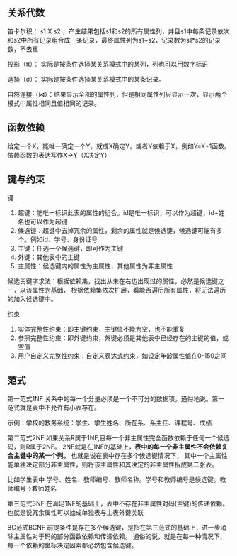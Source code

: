 ## 关系代数
笛卡尔积： s1 X s2 ，产生结果包括s1和s2的所有属性列，并且s1中每条记录依次和s2中所有记录组合成一条记录，最终属性列为s1+s2，记录数为s1*s2的记录数，不去重

投影（π）： 实际是按条件选择某关系模式中的某列，列也可以用数字标识

选择（σ）： 实际是按条件选择某关系模式中的某条记录。

自然连接（⋈）：结果显示全部的属性列，但是相同属性列只显示一次，显示两个模式中属性相同且值相同的记录。


## 函数依赖

给定一个X，能唯一确定一个Y，就成X确定Y，或者Y依赖于X，例如Y=X+1函数。依赖函数的表达写作X->Y（X决定Y）

## 键与约束
键
1. 超键：能唯一标识此表的属性的组合。id是唯一标识，可以作为超键，id+姓名也可以作为超键
2. 候选键：超键中去掉冗余的属性，剩余的属性就是候选键，候选键可能有多个。例如id、学号、身份证号
3. 主键：任选一个候选键，即可作为主键
4. 外键：其他表中的主键
5. 主属性：候选键内的属性为主属性，其他属性为非主属性

候选关键字求法：根据依赖集，找出从未在右边出现过的属性，必然是候选键之一，以该属性为基础，
根据依赖集依次扩展，看能否遍历所有属性，将无法遍历的加入候选键中。

约束
1. 实体完整性约束：即主键约束，主键值不能为空，也不能重复
2. 参照完整性约束：即外键约束，外键必须是其他表中已经存在的主键的值，或空值
3. 用户自定义完整性约束：自定义表达式约束，如设定年龄属性值在0-150之间

## 范式

第一范式1NF
关系中的每一个分量必须是一个不可分的数据项。通俗地说。第一范式就是表中不允许有小表存在。

示例：学校的教务系统：学生、学生姓名、所在系、系主任、课程号、成绩

第二范式2NF
如果关系R属于1NF,且每一个非主属性完全函数依赖于任何一个候选码，则R属于2NF。
2NF就是在1NF的基础上，**表中的每一个非主属性不会依赖复合主键中的某一个列。** 也就是说在表中存在多个候选键情况下，
其中一个主属性能单独决定部分非主属性，则将该主属性和其决定的非主属性拆成第二张表。

比如学生表中 学号、姓名、教师编号、教师名称。学号和教师编号是候选键。教师编号->教师姓名

第三范式3NF
在满足1NF的基础上，表中不存在非主属性对码(主键)的传递依赖。 也就是说冗余属性可以抽成单独表与主表外键关联

BC范式BCNF
前提条件是存在多个候选键，是指在第三范式的基础上，进一步消除主属性对于码的部分函数依赖和传递依赖。
通俗的说，就是在每一种情况下，每一个依赖的坐标决定因素都必然包含候选键。